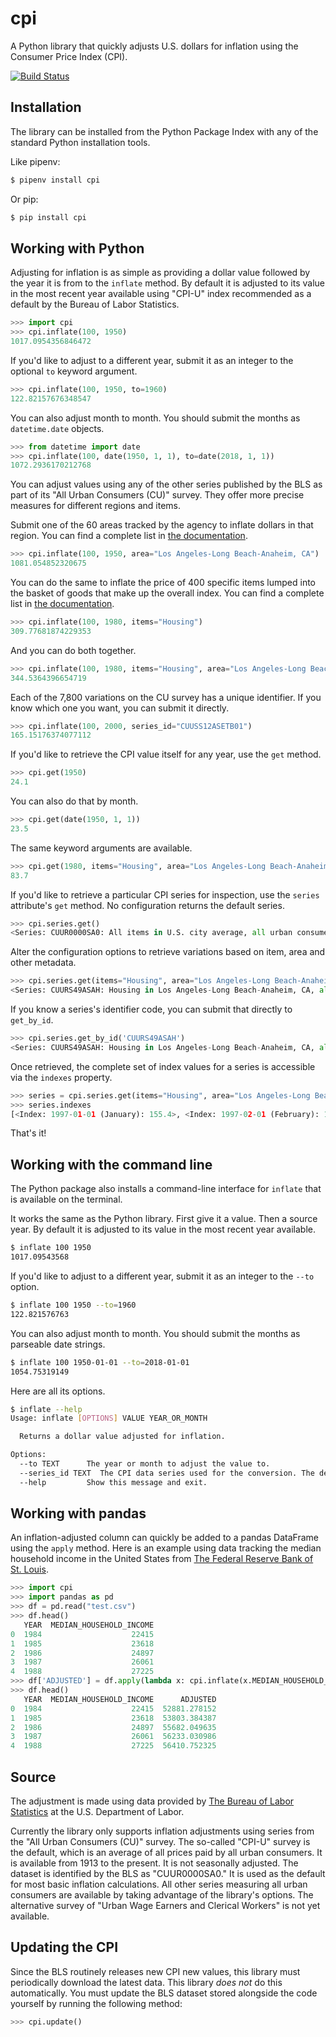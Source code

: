 # cpi

A Python library that quickly adjusts U.S. dollars for inflation using the Consumer Price Index (CPI).

[![Build Status](https://travis-ci.org/datadesk/cpi.svg?branch=master)](https://travis-ci.org/datadesk/cpi)

## Installation

The library can be installed from the Python Package Index with any of the standard Python installation tools.

Like pipenv:

```bash
$ pipenv install cpi
```

Or pip:

```bash
$ pip install cpi
```

## Working with Python

Adjusting for inflation is as simple as providing a dollar value followed by the year it is from to  the `inflate` method. By default it is adjusted to its value in the most recent year available using "CPI-U" index recommended as a default by the Bureau of Labor Statistics.

```python
>>> import cpi
>>> cpi.inflate(100, 1950)
1017.0954356846472
```

If you'd like to adjust to a different year, submit it as an integer to the optional `to` keyword argument.

```python
>>> cpi.inflate(100, 1950, to=1960)
122.82157676348547
```

You can also adjust month to month. You should submit the months as `datetime.date` objects.

```python
>>> from datetime import date
>>> cpi.inflate(100, date(1950, 1, 1), to=date(2018, 1, 1))
1072.2936170212768
```

You can adjust values using any of the other series published by the BLS as part of its "All Urban Consumers (CU)" survey. They offer more precise measures for different regions and items.

Submit one of the 60 areas tracked by the agency to inflate dollars in that region. You can find a complete list in [the documentation](https://github.com/datadesk/cpi/blob/master/docs/areas.csv).

```python
>>> cpi.inflate(100, 1950, area="Los Angeles-Long Beach-Anaheim, CA")
1081.054852320675
```

You can do the same to inflate the price of 400 specific items lumped into the basket of goods that make up the overall index.  You can find a complete list in [the documentation](https://github.com/datadesk/cpi/blob/master/docs/items.csv).

```python
>>> cpi.inflate(100, 1980, items="Housing")
309.77681874229353
```

And you can do both together.

```python
>>> cpi.inflate(100, 1980, items="Housing", area="Los Angeles-Long Beach-Anaheim, CA")
344.5364396654719
```

Each of the 7,800 variations on the CU survey has a unique identifier. If you know which one you want, you can submit it directly.

```python
>>> cpi.inflate(100, 2000, series_id="CUUSS12ASETB01")
165.15176374077112
```

If you'd like to retrieve the CPI value itself for any year, use the `get` method.

```python
>>> cpi.get(1950)
24.1
```

You can also do that by month.

```python
>>> cpi.get(date(1950, 1, 1))
23.5
```

The same keyword arguments are available.

```python
>>> cpi.get(1980, items="Housing", area="Los Angeles-Long Beach-Anaheim, CA")
83.7
```

If you'd like to retrieve a particular CPI series for inspection, use the `series` attribute's `get` method. No configuration returns the default series.

```python
>>> cpi.series.get()
<Series: CUUR0000SA0: All items in U.S. city average, all urban consumers, not seasonally adjusted>
```

Alter the configuration options to retrieve variations based on item, area and other metadata.

```python
>>> cpi.series.get(items="Housing", area="Los Angeles-Long Beach-Anaheim, CA")
<Series: CUURS49ASAH: Housing in Los Angeles-Long Beach-Anaheim, CA, all urban consumers, not seasonally adjusted>
```

If you know a series's identifier code, you can submit that directly to `get_by_id`.

```python
>>> cpi.series.get_by_id('CUURS49ASAH')
<Series: CUURS49ASAH: Housing in Los Angeles-Long Beach-Anaheim, CA, all urban consumers, not seasonally adjusted>
```

Once retrieved, the complete set of index values for a series is accessible via the `indexes` property.

```python
>>> series = cpi.series.get(items="Housing", area="Los Angeles-Long Beach-Anaheim, CA")
>>> series.indexes
[<Index: 1997-01-01 (January): 155.4>, <Index: 1997-02-01 (February): 155.6>, <Index: 1997-03-01 (March): 155.5>, <Index: 1997-04-01 (April): 155.2>, <Index: 1997-05-01 (May): 156.1>, <Index: 1997-06-01 (June): 156.4>, <Index: 1997-07-01 (July): 156.9>, <Index: 1997-08-01 (August): 156.7>, <Index: 1997-09-01 (September): 157.1>, <Index: 1997-10-01 (October): 157.9>, ...
```

That's it!

## Working with the command line

The Python package also installs a command-line interface for `inflate` that is available on the terminal.

It works the same as the Python library. First give it a value. Then a source year. By default it is adjusted to its value in the most recent year available.

```bash
$ inflate 100 1950
1017.09543568
```

If you'd like to adjust to a different year, submit it as an integer to the `--to` option.

```bash
$ inflate 100 1950 --to=1960
122.821576763
```

You can also adjust month to month. You should submit the months as parseable date strings.

```bash
$ inflate 100 1950-01-01 --to=2018-01-01
1054.75319149
```

Here are all its options.

```bash
$ inflate --help
Usage: inflate [OPTIONS] VALUE YEAR_OR_MONTH

  Returns a dollar value adjusted for inflation.

Options:
  --to TEXT      The year or month to adjust the value to.
  --series_id TEXT  The CPI data series used for the conversion. The default is the CPI-U.
  --help         Show this message and exit.
```

## Working with pandas

An inflation-adjusted column can quickly be added to a pandas DataFrame using the `apply` method. Here is an example using data tracking the median household income in the United States from [The Federal Reserve Bank of St. Louis](https://fred.stlouisfed.org/series/MEHOINUSA646N).

```python
>>> import cpi
>>> import pandas as pd
>>> df = pd.read("test.csv")
>>> df.head()
   YEAR  MEDIAN_HOUSEHOLD_INCOME
0  1984                    22415
1  1985                    23618
2  1986                    24897
3  1987                    26061
4  1988                    27225
>>> df['ADJUSTED'] = df.apply(lambda x: cpi.inflate(x.MEDIAN_HOUSEHOLD_INCOME, x.YEAR), axis=1)
>>> df.head()
   YEAR  MEDIAN_HOUSEHOLD_INCOME      ADJUSTED
0  1984                    22415  52881.278152
1  1985                    23618  53803.384387
2  1986                    24897  55682.049635
3  1987                    26061  56233.030986
4  1988                    27225  56410.752325
```

## Source

The adjustment is made using data provided by [The Bureau of Labor Statistics](https://www.bls.gov/cpi/home.htm) at the U.S. Department of Labor.

Currently the library only supports inflation adjustments using series from the "All Urban Consumers (CU)" survey. The so-called "CPI-U" survey is the default, which is an average of all prices paid by all urban consumers. It is available from 1913 to the present. It is not seasonally adjusted. The dataset is identified by the BLS as "CUUR0000SA0." It is used as the default for most basic inflation calculations. All other series measuring all urban consumers are available by taking advantage of the library's options. The alternative survey of "Urban Wage Earners and Clerical Workers" is not yet available.

## Updating the CPI

Since the BLS routinely releases new CPI new values, this library must periodically download the latest data. This library *does not* do this automatically. You must update the BLS dataset stored alongside the code yourself by running the following method:

```python
>>> cpi.update()
```
